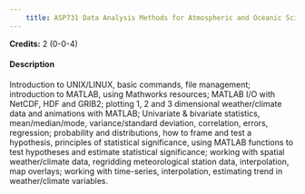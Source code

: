 ```yaml
---
    title: ASP731 Data Analysis Methods for Atmospheric and Oceanic Sciences (Not allowed for - Any program other than AST and ASZ)
---
```

**Credits:** 2 (0-0-4)



#### Description 
Introduction to UNIX/LINUX, basic commands, file management; introduction to MATLAB, using Mathworks resources; MATLAB I/O with NetCDF, HDF and GRIB2; plotting 1, 2 and 3 dimensional weather/climate data and animations with MATLAB; Univariate & bivariate statistics, mean/median/mode, variance/standard deviation, correlation, errors, regression; probability and distributions, how to frame and test a hypothesis, principles of statistical significance, using MATLAB functions to test hypotheses and estimate statistical significance; working with spatial weather/climate data, regridding meteorological station data, interpolation, map overlays; working with time-series, interpolation, estimating trend in weather/climate variables.